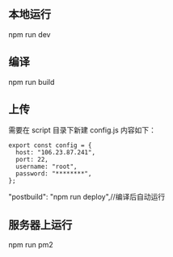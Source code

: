 ## 本地运行

npm run dev

## 编译

npm run build

## 上传

需要在 script 目录下新建 config.js
内容如下：

```
export const config = {
  host: "106.23.87.241",
  port: 22,
  username: "root",
  password: "********",
};
```

"postbuild": "npm run deploy",//编译后自动运行

## 服务器上运行

npm run pm2
